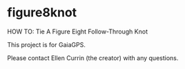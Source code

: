 # figure8knot
HOW TO: Tie A Figure Eight Follow-Through Knot
 
This project is for GaiaGPS.

Please contact Ellen Currin (the creator) with any questions.
